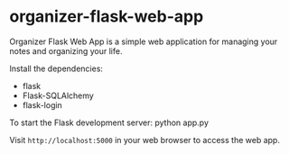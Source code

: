 # organizer-flask-web-app

Organizer Flask Web App is a simple web application for managing your notes and organizing your life.

Install the dependencies:
- flask
- Flask-SQLAlchemy
- flask-login

To start the Flask development server:
python app.py

Visit `http://localhost:5000` in your web browser to access the web app.
